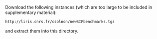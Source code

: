 Download the following instances (which are too large to be included in
supplementary material):

    http://liris.cnrs.fr/csolnon/newSIPbenchmarks.tgz

and extract them into this directory.
